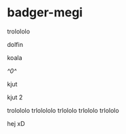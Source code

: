 badger-megi
===========

trolololo

dolfin

koala

*^0^*

kjut

kjut 2

trolololo trlolololo trlololo trlololo trlololo

hej xD
